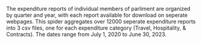 The expenditure reports of individual members of parliment are organized by quarter and year, with each report available for download on seperate webpages.
This spider aggregates over 12000 seperate expenditure reports into 3 csv files, one for each expenditure category (Travel, Hospitality, & Contracts).
The dates range from July 1, 2020 to June 30, 2023.